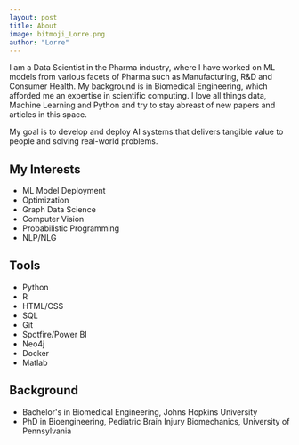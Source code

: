 ```yaml
---
layout: post
title: About
image: bitmoji_Lorre.png
author: "Lorre"
---
```


I am a Data Scientist in the Pharma industry, where I have worked on ML models from various facets of Pharma such as Manufacturing, R&D and Consumer Health. My background is in Biomedical Engineering, which afforded me an expertise in scientific computing. I love all things data, Machine Learning and Python and try to stay abreast of new papers and articles in this space.

My goal is to develop and deploy AI systems that delivers tangible value to people and solving real-world problems.

## My Interests
* ML Model Deployment
* Optimization
* Graph Data Science
* Computer Vision
* Probabilistic Programming
* NLP/NLG

## Tools
- Python
- R
- HTML/CSS
- SQL
- Git
- Spotfire/Power BI
- Neo4j
- Docker
- Matlab

## Background
- Bachelor's in Biomedical Engineering, Johns Hopkins University
- PhD in Bioengineering, Pediatric Brain Injury Biomechanics, University of Pennsylvania

